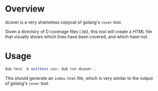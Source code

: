 # Overview

dcover is a very shameless copycat of golang's `cover` tool.

Given a directory of D coverage files (.lst), this tool will create a HTML file that visually shows which lines have been covered, and which have not.

# Usage

```d
dub test -b unittest-cov; dub run dcover .
```

This *should* generate an `index.html` file, which is very similar to the output of golang's `cover` tool.

